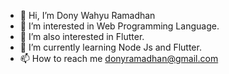 - 👋 Hi, I’m Dony Wahyu Ramadhan
- 👀 I’m interested in Web Programming Language.
- 👀 I’m also interested in Flutter.
- 🌱 I’m currently learning Node Js and Flutter.
- 📫 How to reach me donyramadhan@gmail.com

<!---
donywahyur/donywahyur is a ✨ special ✨ repository because its `README.md` (this file) appears on your GitHub profile.
You can click the Preview link to take a look at your changes.
--->
